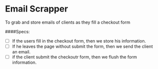 Email Scrapper
==============

To grab and store emails of clients as they fill a checkout form

####Specs:

- [ ] If the users fill in the checkout form, then we store his information.
- [ ] If he leaves the page without submit the form, then we send the client an email.
- [ ] if the client submit the checkoutr form, then we flush the form information.
